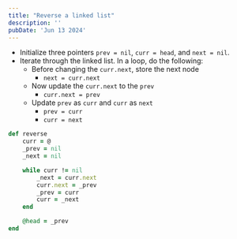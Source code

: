 ```yaml
---
title: "Reverse a linked list"
description: ''
pubDate: 'Jun 13 2024'
---
```



* Initialize three pointers `prev = nil`, `curr = head`, and `next = nil`.
* Iterate through the linked list. In a loop, do the following:
  * Before changing the `curr.next`, store the next node 
    * `next = curr.next`
  * Now update the `curr.next` to the `prev` 
    * `curr.next = prev`
  * Update `prev` as `curr` and `curr` as `next` 
    * `prev = curr`
    * `curr = next`

```ruby
def reverse
	curr = @
	_prev = nil
	_next = nil

	while curr != nil
		_next = curr.next
		curr.next = _prev
		_prev = curr
		curr = _next
	end

	@head = _prev
end
```